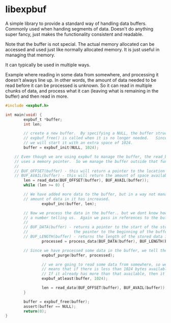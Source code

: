 # libexpbuf
A simple library to provide a standard way of handling data buffers.
Commonly used when handing segments of data.  Doesn't do anything super fancy, just makes the functionality consistent and readable.

Note that the buffer is not special.  The actual memory allocated can be accessed and used just like normally allocated memory.  It is just useful in managing that memory.

It can typically be used in multiple ways.

Example where reading in some data from somewhere, and processing it doesn't always line up.  In other words, the amount of data
needed to be read before it can be processed is unknown.  So it can read in multiple chunks of data, and process what it can
(leaving what is remaining in the buffer) and then read in more.

```c
#include <expbuf.h>

int main(void) {
        expbuf_t *buffer;
        int len;

        // create a new buffer.  By specifying a NULL, the buffer structure will be created internally and therefore cleaned up when
        // expbuf_free() is called when it is no longer needed.   Since we will be using the buffer to load data, for this example
        // we will start it with an extra space of 1024.
        buffer = expbuf_init(NULL, 1024);

	// Even though we are using expbuf to manage the buffer, the read_buffer() function knows nothing about that, it just 
	// uses a memory pointer.  So we manage the buffer outside that function, but can still utilise the buffer.
	// 
	// BUF_OFFSET(buffer) - this will return a pointer to the location of the next available unused space in the buffer.
	// BUF_AVAIL(buffer) - this will return the amount of space available in the buffer.
        len = read_data(BUF_OFFSET(buffer), BUF_AVAIL(buffer));
        while (len >= 0) {

		// We have added more data to the buffer, but in a way not managed directly, so we need to tell the buffer that the 
		// amount of data in it has increased.
                expbuf_inc(buffer, len);

		// Now we process the data in the buffer.. but we dont know how much data in the buffer it will use until it returns 
		// a number telling us.  Again we pass in references to the buffer contents.
		//
		// BUF_DATA(buffer) - returns a pointer to the start of the stored data in the buffer.   Note that it will return 
		//                    the pointer to the beginning of the buffer even if it has no data stored in it.
		// BUF_LENGTH(buffer) - returns the length of the stored data in the buffer.
                processed = process_data(BUF_DATA(buffer), BUF_LENGTH(buffer));

		// Since we have processed some data in the buffer, we tell the buffer that it has been used.
                expbuf_purge(buffer, processed);

                // we are going to read some data from somewhere, so we need to make sure there is enough free space in it.   This
                // means that if there is less than 1024 bytes available in the buffer, it will increase the size to at least that.
                // If it already has more than that available, then it will essentially do nothing.
                expbuf_atleast(buffer, 1024);

                len = read_data(BUF_OFFSET(buffer), BUF_AVAIL(buffer));
        }

        buffer = expbuf_free(buffer);
        assert(buffer == NULL);
        return(0);
}

```

